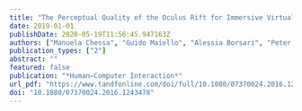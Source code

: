 ```yaml
---
title: "The Perceptual Quality of the Oculus Rift for Immersive Virtual Reality"
date: 2019-01-01
publishDate: 2020-05-19T11:56:45.947163Z
authors: ["Manuela Chessa", "Guido Maiello", "Alessia Borsari", "Peter J. Bex"]
publication_types: ["2"]
abstract: ""
featured: false
publication: "*Human–Computer Interaction*"
url_pdf: "https://www.tandfonline.com/doi/full/10.1080/07370024.2016.1243478"
doi: "10.1080/07370024.2016.1243478"
---
```


